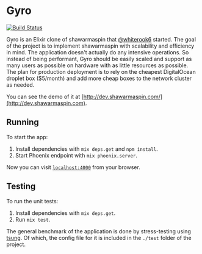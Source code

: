 # Gyro
[![Build Status](https://travis-ci.org/mayppong/gyro.png)](https://travis-ci.org/mayppong/gyro)

Gyro is an Elixir clone of shawarmaspin that [@whiterook6](http://github.com/whiterook6) started. The goal of the project is to implement shawarmaspin with scalability and efficiency in mind. The application doesn't actually do any intensive operations. So instead of being performant, Gyro should be easily scaled and support as many users as possible on hardware with as little resources as possible. The plan for production deployment is to rely on the cheapest DigitalOcean droplet box ($5/month) and add more cheap boxes to the network cluster as needed.

You can see the demo of it at [http://dev.shawarmaspin.com/](http://dev.shawarmaspin.com).


## Running

To start the app:

  1. Install dependencies with `mix deps.get` and `npm install`.
  2. Start Phoenix endpoint with `mix phoenix.server`.

Now you can visit [`localhost:4000`](http://localhost:4000) from your browser.


## Testing

To run the unit tests:

  1. Install dependencies with `mix deps.get`.
  2. Run `mix test`.

The general benchmark of the application is done by stress-testing using [tsung](http://tsung.erlang-projects.org/). Of which, the config file for it is included in the `./test` folder of the project.
